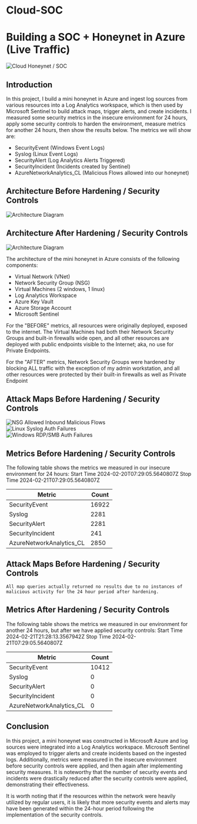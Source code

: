 # Cloud-SOC
# Building a SOC + Honeynet in Azure (Live Traffic)
![Cloud Honeynet / SOC](https://github.com/julio1415/Cloud-SOC/assets/113144448/d3a48336-599f-43d3-92ae-cb9ad4af8e11)


## Introduction

In this project, I build a mini honeynet in Azure and ingest log sources from various resources into a Log Analytics workspace, which is then used by Microsoft Sentinel to build attack maps, trigger alerts, and create incidents. I measured some security metrics in the insecure environment for 24 hours, apply some security controls to harden the environment, measure metrics for another 24 hours, then show the results below. The metrics we will show are:

- SecurityEvent (Windows Event Logs)
- Syslog (Linux Event Logs)
- SecurityAlert (Log Analytics Alerts Triggered)
- SecurityIncident (Incidents created by Sentinel)
- AzureNetworkAnalytics_CL (Malicious Flows allowed into our honeynet)

## Architecture Before Hardening / Security Controls
![Architecture Diagram](https://i.imgur.com/aBDwnKb.jpg)

## Architecture After Hardening / Security Controls
![Architecture Diagram](https://i.imgur.com/YQNa9Pp.jpg)

The architecture of the mini honeynet in Azure consists of the following components:

- Virtual Network (VNet)
- Network Security Group (NSG)
- Virtual Machines (2 windows, 1 linux)
- Log Analytics Workspace
- Azure Key Vault
- Azure Storage Account
- Microsoft Sentinel

For the "BEFORE" metrics, all resources were originally deployed, exposed to the internet. The Virtual Machines had both their Network Security Groups and built-in firewalls wide open, and all other resources are deployed with public endpoints visible to the Internet; aka, no use for Private Endpoints.

For the "AFTER" metrics, Network Security Groups were hardened by blocking ALL traffic with the exception of my admin workstation, and all other resources were protected by their built-in firewalls as well as Private Endpoint

## Attack Maps Before Hardening / Security Controls
![NSG Allowed Inbound Malicious Flows](https://github.com/julio1415/Cloud-SOC/assets/113144448/bce16947-574b-4177-8035-7161a781585a)<br>
![Linux Syslog Auth Failures](https://github.com/julio1415/Cloud-SOC/assets/113144448/e25a2a64-ebbe-4aa6-81bf-673a145a365b)
<br>
![Windows RDP/SMB Auth Failures](https://github.com/julio1415/Cloud-SOC/assets/113144448/359b878a-f7d4-4988-ba53-a2ef8de3420e)
<br>

## Metrics Before Hardening / Security Controls

The following table shows the metrics we measured in our insecure environment for 24 hours:
  Start Time 2024-02-20T07:29:05.5640807Z
  Stop Time 2024-02-21T07:29:05.5640807Z

| Metric                   | Count
| ------------------------ | -----
| SecurityEvent            | 16922
| Syslog                   | 2281
| SecurityAlert            | 2281
| SecurityIncident         | 241
| AzureNetworkAnalytics_CL | 2850

## Attack Maps Before Hardening / Security Controls

```All map queries actually returned no results due to no instances of malicious activity for the 24 hour period after hardening.```

## Metrics After Hardening / Security Controls

The following table shows the metrics we measured in our environment for another 24 hours, but after we have applied security controls:
  Start Time 2024-02-21T21:28:13.3567942Z
  Stop Time	2024-02-21T07:29:05.5640807Z

| Metric                   | Count
| ------------------------ | -----
| SecurityEvent            | 10412
| Syslog                   | 0
| SecurityAlert            | 0
| SecurityIncident         | 0
| AzureNetworkAnalytics_CL | 0

## Conclusion

In this project, a mini honeynet was constructed in Microsoft Azure and log sources were integrated into a Log Analytics workspace. Microsoft Sentinel was employed to trigger alerts and create incidents based on the ingested logs. Additionally, metrics were measured in the insecure environment before security controls were applied, and then again after implementing security measures. It is noteworthy that the number of security events and incidents were drastically reduced after the security controls were applied, demonstrating their effectiveness.

It is worth noting that if the resources within the network were heavily utilized by regular users, it is likely that more security events and alerts may have been generated within the 24-hour period following the implementation of the security controls.
